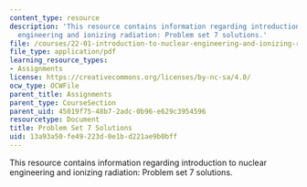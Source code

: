 ```yaml
---
content_type: resource
description: 'This resource contains information regarding introduction to nuclear
  engineering and ionizing radiation: Problem set 7 solutions.'
file: /courses/22-01-introduction-to-nuclear-engineering-and-ionizing-radiation-fall-2016/13a93a50fe49223d0e1bd221ae9b0bff_MIT22_01F16_ProblemSet7Sol.pdf
file_type: application/pdf
learning_resource_types:
- Assignments
license: https://creativecommons.org/licenses/by-nc-sa/4.0/
ocw_type: OCWFile
parent_title: Assignments
parent_type: CourseSection
parent_uid: 45019f75-48b7-2adc-0b96-e629c3954596
resourcetype: Document
title: Problem Set 7 Solutions
uid: 13a93a50-fe49-223d-0e1b-d221ae9b0bff
---
```

This resource contains information regarding introduction to nuclear engineering and ionizing radiation: Problem set 7 solutions.